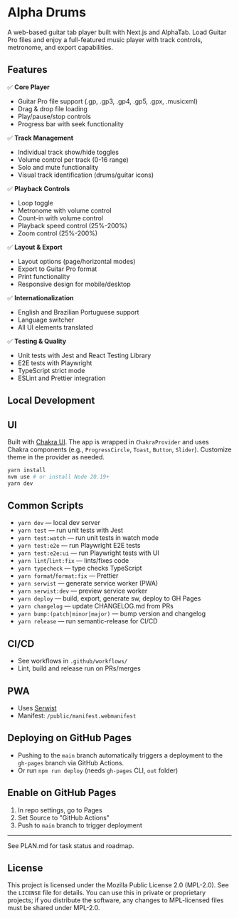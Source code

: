 # Alpha Drums

A web-based guitar tab player built with Next.js and AlphaTab. Load Guitar Pro files and enjoy a full-featured music player with track controls, metronome, and export capabilities.

## Features

✅ **Core Player**
- Guitar Pro file support (.gp, .gp3, .gp4, .gp5, .gpx, .musicxml)
- Drag & drop file loading
- Play/pause/stop controls
- Progress bar with seek functionality

✅ **Track Management**
- Individual track show/hide toggles
- Volume control per track (0-16 range)
- Solo and mute functionality
- Visual track identification (drums/guitar icons)

✅ **Playback Controls**
- Loop toggle
- Metronome with volume control
- Count-in with volume control
- Playback speed control (25%-200%)
- Zoom control (25%-200%)

✅ **Layout & Export**
- Layout options (page/horizontal modes)
- Export to Guitar Pro format
- Print functionality
- Responsive design for mobile/desktop

✅ **Internationalization**
- English and Brazilian Portuguese support
- Language switcher
- All UI elements translated

✅ **Testing & Quality**
- Unit tests with Jest and React Testing Library
- E2E tests with Playwright
- TypeScript strict mode
- ESLint and Prettier integration

## Local Development
## UI

Built with [Chakra UI](https://chakra-ui.com/docs/components). The app is wrapped in `ChakraProvider` and uses Chakra components (e.g., `ProgressCircle`, `Toast`, `Button`, `Slider`). Customize theme in the provider as needed.


```sh
yarn install
nvm use # or install Node 20.19+
yarn dev
```

## Common Scripts

- `yarn dev` — local dev server
- `yarn test` — run unit tests with Jest
- `yarn test:watch` — run unit tests in watch mode
- `yarn test:e2e` — run Playwright E2E tests
- `yarn test:e2e:ui` — run Playwright tests with UI
- `yarn lint`/`lint:fix` — lints/fixes code
- `yarn typecheck` — type checks TypeScript
- `yarn format`/`format:fix` — Prettier
- `yarn serwist` — generate service worker (PWA)
- `yarn serwist:dev` — preview service worker
- `yarn deploy` — build, export, generate sw, deploy to GH Pages
- `yarn changelog` — update CHANGELOG.md from PRs
- `yarn bump:(patch|minor|major)` — bump version and changelog
- `yarn release` — run semantic-release for CI/CD

## CI/CD
- See workflows in `.github/workflows/`
- Lint, build and release run on PRs/merges

## PWA
- Uses [Serwist](https://serwist.pages.dev/docs/next)
- Manifest: `/public/manifest.webmanifest`

## Deploying on GitHub Pages
- Pushing to the `main` branch automatically triggers a deployment to the `gh-pages` branch via GitHub Actions.
- Or run `npm run deploy` (needs `gh-pages` CLI, `out` folder)

## Enable on GitHub Pages
1. In repo settings, go to Pages
2. Set Source to "GitHub Actions"
3. Push to `main` branch to trigger deployment

---

See PLAN.md for task status and roadmap.

## License

This project is licensed under the Mozilla Public License 2.0 (MPL-2.0). See the `LICENSE` file for details. You can use this in private or proprietary projects; if you distribute the software, any changes to MPL-licensed files must be shared under MPL-2.0.

